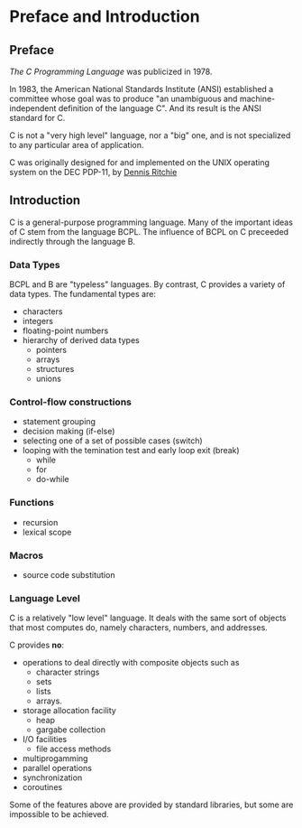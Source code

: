 # Preface and Introduction

## Preface

*The C Programming Language* was publicized in 1978.

In 1983, the American National Standards Institute (ANSI) established a
committee whose goal was to produce "an unambiguous and machine-independent
definition of the language C". And its result is the ANSI standard for C.

C is not a "very high level" language, nor a "big" one, and is not specialized
to any particular area of application.

C was originally designed for and implemented on the UNIX operating system on
the DEC PDP-11, by [Dennis Ritchie](https://en.wikipedia.org/wiki/Dennis_Ritchie)

## Introduction

C is a general-purpose programming language. Many of the important ideas of C
stem from the language BCPL. The influence of  BCPL on C preceeded indirectly
through the language B.

### Data Types

BCPL and B are "typeless" languages. By contrast, C provides a variety of data
types. The fundamental types are:

- characters
- integers
- floating-point numbers
- hierarchy of derived data types
  - pointers
  - arrays
  - structures
  - unions

### Control-flow constructions

- statement grouping
- decision making (if-else)
- selecting one of a set of possible cases (switch)
- looping with the temination test and early loop exit (break)
  - while
  - for
  - do-while

### Functions

- recursion
- lexical scope

### Macros

- source code substitution

### Language Level

C is a relatively "low level" language. It deals with the same sort of objects
that most computes do, namely characters, numbers, and addresses.

C provides **no**:

- operations to deal directly with composite objects such as
  - character strings
  - sets
  - lists
  - arrays.
- storage allocation facility
  - heap
  - gargabe collection
- I/O facilities
  - file access methods
- multiprogamming
- parallel operations
- synchronization
- coroutines

Some of the features above are provided by standard libraries, but some are
impossible to be achieved.
